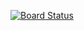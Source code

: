 [![Board Status](https://dev.azure.com/Galactic-Shrine/924f536a-8f56-422d-a0cc-7a33dd169d56/280f378d-8159-4578-88a9-f1fb56e6c76a/_apis/work/boardbadge/537dde6e-4e4a-449e-b488-5c0c1bfd0a11)](https://dev.azure.com/Galactic-Shrine/924f536a-8f56-422d-a0cc-7a33dd169d56/_boards/board/t/280f378d-8159-4578-88a9-f1fb56e6c76a/Microsoft.RequirementCategory)
